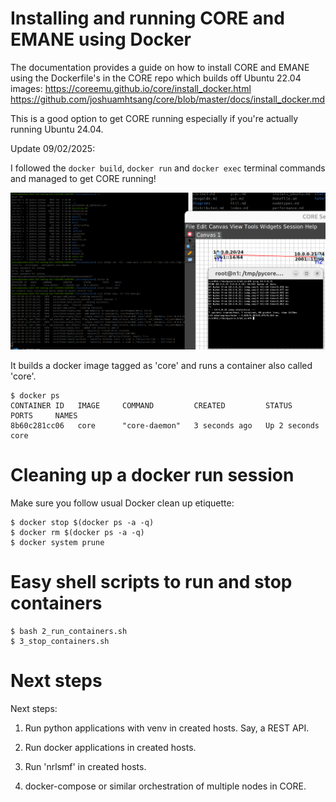# Installing and running CORE and EMANE using Docker

The documentation provides a guide on how to install CORE 
and EMANE using the Dockerfile's in the CORE repo which builds 
off Ubuntu 22.04 images:
https://coreemu.github.io/core/install_docker.html
https://github.com/joshuamhtsang/core/blob/master/docs/install_docker.md

This is a good option to get CORE running especially if you're actually 
running Ubuntu 24.04.

Update 09/02/2025:

I followed the `docker build`, `docker run` and `docker exec` terminal
commands and managed to get CORE running!

![screenshot](images/docker_install_of_core.png)

It builds a docker image tagged as 'core' and runs a container also called 'core'.

```
$ docker ps
CONTAINER ID   IMAGE     COMMAND         CREATED         STATUS         PORTS     NAMES
8b60c281cc06   core      "core-daemon"   3 seconds ago   Up 2 seconds             core
```

# Cleaning up a docker run session

Make sure you follow usual Docker clean up etiquette:

```
$ docker stop $(docker ps -a -q)
$ docker rm $(docker ps -a -q)
$ docker system prune
```

# Easy shell scripts to run and stop containers

```
$ bash 2_run_containers.sh
$ 3_stop_containers.sh
```

# Next steps

Next steps:

1. Run python applications with venv in created hosts.  Say, a REST API.

2. Run docker applications in created hosts.

3. Run 'nrlsmf' in created hosts.

4. docker-compose or similar orchestration of multiple nodes in CORE.